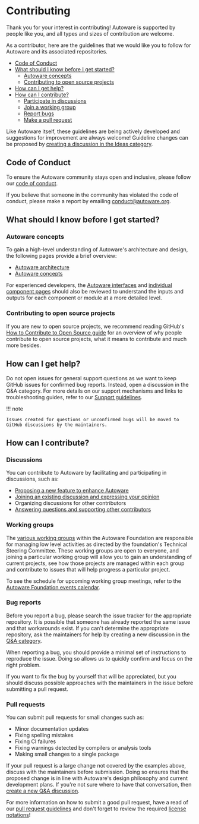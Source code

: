 # Contributing

Thank you for your interest in contributing! Autoware is supported by people like you, and all types and sizes of contribution are welcome.

As a contributor, here are the guidelines that we would like you to follow for Autoware and its associated repositories.

- [Code of Conduct](#code-of-conduct)
- [What should I know before I get started?](#what-should-i-know-before-i-get-started)
  - [Autoware concepts](#autoware-concepts)
  - [Contributing to open source projects](#contributing-to-open-source-projects)
- [How can I get help?](#how-can-I-get-help)
- [How can I contribute?](#how-can-i-contribute)
  - [Participate in discussions](#discussions)
  - [Join a working group](#working-groups)
  - [Report bugs](#bug-reports)
  - [Make a pull request](#pull-requests)

Like Autoware itself, these guidelines are being actively developed and suggestions for improvement are always welcome! Guideline changes can be proposed by [creating a discussion in the Ideas category](https://github.com/autowarefoundation/autoware/discussions/new?category=ideas).

## Code of Conduct

To ensure the Autoware community stays open and inclusive, please follow our [code of conduct](https://github.com/autowarefoundation/autoware/blob/main/CODE_OF_CONDUCT.md).

If you believe that someone in the community has violated the code of conduct, please make a report by emailing conduct@autoware.org.

## What should I know before I get started?

### Autoware concepts

To gain a high-level understanding of Autoware's architecture and design, the following pages provide a brief overview:

- [Autoware architecture](https://autowarefoundation.github.io/autoware-documentation/main/design/)
- [Autoware concepts](https://autowarefoundation.github.io/autoware-documentation/main/design/autoware-concepts/)

For experienced developers, the [Autoware interfaces](https://autowarefoundation.github.io/autoware-documentation/main/design/autoware-interfaces/) and [individual component pages](https://autowarefoundation.github.io/autoware-documentation/main/design/autoware-interfaces/components/) should also be reviewed to understand the inputs and outputs for each component or module at a more detailed level.

### Contributing to open source projects

If you are new to open source projects, we recommend reading GitHub's [How to Contribute to Open Source guide](https://opensource.guide/how-to-contribute/) for an overview of why people contribute to open source projects, what it means to contribute and much more besides.

## How can I get help?

Do not open issues for general support questions as we want to keep GitHub issues for confirmed bug reports. Instead, open a discussion in the Q&A category. For more details on our support mechanisms and links to troubleshooting guides, refer to our [Support guidelines](../support/index.md).

!!! note

    Issues created for questions or unconfirmed bugs will be moved to GitHub discussions by the maintainers.

## How can I contribute?

### Discussions

You can contribute to Autoware by facilitating and participating in discussions, such as:

- [Proposing a new feature to enhance Autoware](https://github.com/orgs/autowarefoundation/discussions/categories/feature-requests)
- [Joining an existing discussion and expressing your opinion](https://github.com/orgs/autowarefoundation/discussions)
- Organizing discussions for other contributors
- [Answering questions and supporting other contributors](https://github.com/autowarefoundation/autoware/discussions/categories/q-a?discussions_q=category%3AQ%26A+is%3Aunanswered)

### Working groups

The [various working groups](https://github.com/autowarefoundation/autoware-projects/wiki#working-group-list) within the Autoware Foundation are responsible for managing low level activities as directed by the foundation's Technical Steering Committee. These working groups are open to everyone, and joining a particular working group will allow you to gain an understanding of current projects, see how those projects are managed within each group and contribute to issues that will help progress a particular project.

To see the schedule for upcoming working group meetings, refer to the [Autoware Foundation events calendar](https://calendar.google.com/calendar/u/0/embed?src=autoware.org_6lol0ho5ft0217h8c60pi1fm30@group.calendar.google.com).

### Bug reports

Before you report a bug, please search the issue tracker for the appropriate repository. It is possible that someone has already reported the same issue and that workarounds exist. If you can't determine the appropriate repository, ask the maintainers for help by creating a new discussion in the [Q&A category](https://github.com/autowarefoundation/autoware/discussions/new?category=q-a).

When reporting a bug, you should provide a minimal set of instructions to reproduce the issue. Doing so allows us to quickly confirm and focus on the right problem.

If you want to fix the bug by yourself that will be appreciated, but you should discuss possible approaches with the maintainers in the issue before submitting a pull request.

### Pull requests

You can submit pull requests for small changes such as:

- Minor documentation updates
- Fixing spelling mistakes
- Fixing CI failures
- Fixing warnings detected by compilers or analysis tools
- Making small changes to a single package

If your pull request is a large change not covered by the examples above, discuss with the maintainers before submission. Doing so ensures that the proposed change is in line with Autoware's design philosophy and current development plans. If you're not sure where to have that conversation, then [create a new Q&A discussion](https://github.com/autowarefoundation/autoware/discussions/new?category=q-a).

For more information on how to submit a good pull request, have a read of our [pull request guidelines](pull-request-guidelines/index.md) and don't forget to review the required [license notations](license.md)!
